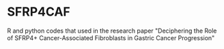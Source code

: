 # SFRP4CAF

R and python codes that used in the research paper "Deciphering the Role of SFRP4+ Cancer-Associated Fibroblasts in Gastric Cancer Progression"

